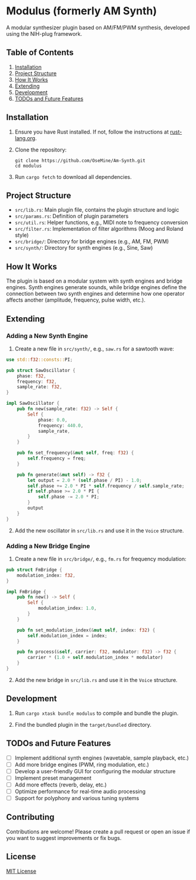 # Modulus (formerly AM Synth)

A modular synthesizer plugin based on AM/FM/PWM synthesis, developed using the NIH-plug framework.

## Table of Contents

1. [Installation](#installation)
2. [Project Structure](#project-structure)
3. [How It Works](#how-it-works)
4. [Extending](#extending)
5. [Development](#development)
6. [TODOs and Future Features](#todos-and-future-features)

## Installation

1. Ensure you have Rust installed. If not, follow the instructions at [rust-lang.org](https://www.rust-lang.org/tools/install).

2. Clone the repository:
   ```
   git clone https://github.com/OseMine/Am-Synth.git
   cd modulus
   ```

3. Run `cargo fetch` to download all dependencies.

## Project Structure

- `src/lib.rs`: Main plugin file, contains the plugin structure and logic
- `src/params.rs`: Definition of plugin parameters
- `src/util.rs`: Helper functions, e.g., MIDI note to frequency conversion
- `src/filter.rs`: Implementation of filter algorithms (Moog and Roland style)
- `src/bridge/`: Directory for bridge engines (e.g., AM, FM, PWM)
- `src/synth/`: Directory for synth engines (e.g., Sine, Saw)

## How It Works

The plugin is based on a modular system with synth engines and bridge engines. Synth engines generate sounds, while bridge engines define the connection between two synth engines and determine how one operator affects another (amplitude, frequency, pulse width, etc.).

## Extending

### Adding a New Synth Engine

1. Create a new file in `src/synth/`, e.g., `saw.rs` for a sawtooth wave:

```rust
use std::f32::consts::PI;

pub struct SawOscillator {
    phase: f32,
    frequency: f32,
    sample_rate: f32,
}

impl SawOscillator {
    pub fn new(sample_rate: f32) -> Self {
        Self {
            phase: 0.0,
            frequency: 440.0,
            sample_rate,
        }
    }

    pub fn set_frequency(&mut self, freq: f32) {
        self.frequency = freq;
    }

    pub fn generate(&mut self) -> f32 {
        let output = 2.0 * (self.phase / PI) - 1.0;
        self.phase += 2.0 * PI * self.frequency / self.sample_rate;
        if self.phase >= 2.0 * PI {
            self.phase -= 2.0 * PI;
        }
        output
    }
}
```

2. Add the new oscillator in `src/lib.rs` and use it in the `Voice` structure.

### Adding a New Bridge Engine

1. Create a new file in `src/bridge/`, e.g., `fm.rs` for frequency modulation:

```rust
pub struct FmBridge {
    modulation_index: f32,
}

impl FmBridge {
    pub fn new() -> Self {
        Self {
            modulation_index: 1.0,
        }
    }

    pub fn set_modulation_index(&mut self, index: f32) {
        self.modulation_index = index;
    }

    pub fn process(&self, carrier: f32, modulator: f32) -> f32 {
        carrier * (1.0 + self.modulation_index * modulator)
    }
}
```

2. Add the new bridge in `src/lib.rs` and use it in the `Voice` structure.

## Development

1. Run `cargo xtask bundle modulus` to compile and bundle the plugin.

2. Find the bundled plugin in the `target/bundled` directory.

## TODOs and Future Features

- [ ] Implement additional synth engines (wavetable, sample playback, etc.)
- [ ] Add more bridge engines (PWM, ring modulation, etc.)
- [ ] Develop a user-friendly GUI for configuring the modular structure
- [ ] Implement preset management
- [ ] Add more effects (reverb, delay, etc.)
- [ ] Optimize performance for real-time audio processing
- [ ] Support for polyphony and various tuning systems

## Contributing

Contributions are welcome! Please create a pull request or open an issue if you want to suggest improvements or fix bugs.

## License

[MIT License](LICENSE)
